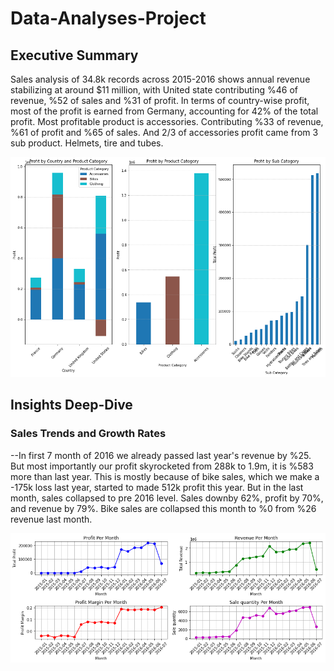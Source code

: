 # Data-Analyses-Project

## Executive Summary

Sales analysis of 34.8k records across 2015-2016 shows annual revenue stabilizing at around $11 million, with United state contributing %46 of revenue, %52 of sales and %31 of profit. In terms of country-wise profit, most of the profit is earned from Germany, accounting for 42% of the total profit.
Most profitable product is accessories. Contributing %33 of revenue, %61 of profit and %65 of sales. And 2/3 of accessories profit came from 3 sub product. Helmets, tire and tubes.

![Profit by Product Category and Sub Category](dataVisualizations/ProfitbyProductCategoryAndSubCategory.png)


## Insights Deep-Dive

### Sales Trends and Growth Rates

--In first 7 month of 2016 we already passed last year's revenue by %25. But most importantly our profit skyrocketed from 288k to 1.9m, it is %583 more than last year. This is mostly because of bike sales, which we make a -175k loss last year, started to made 512k profit this year.
But in the last month, sales collapsed to pre 2016 level. Sales downby 62%, profit by 70%, and revenue by 79%. Bike sales are collapsed this month to %0 from %26 revenue last month.

![Profit Per Month Plot Line](dataVisualizations/beyaz.png)
